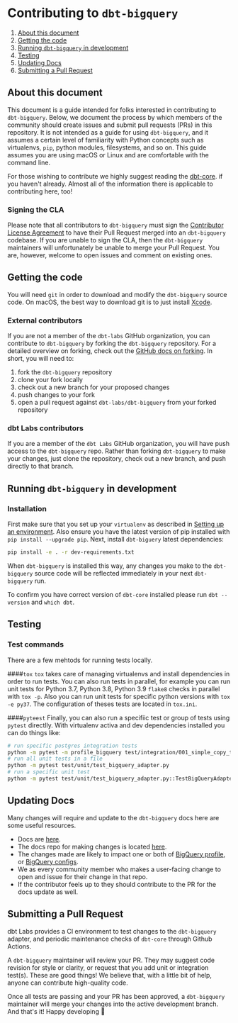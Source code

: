  <!-- 1.look to see if we can make it smaller, lots of duplicated reading from dbt-core
      2.have correct examples of tests for each adapter
      3.point to and succinctly describe a process for updating docs
  -->
# Contributing to `dbt-bigquery`

1. [About this document](#about-this-document)
3. [Getting the code](#getting-the-code)
5. [Running `dbt-bigquery` in development](#running-dbt-bigquery-in-development)
6. [Testing](#testing)
7. [Updating Docs](#updating-docs)
7. [Submitting a Pull Request](#submitting-a-pull-request)

## About this document
This document is a guide intended for folks interested in contributing to `dbt-bigquery`. Below, we document the process by which members of the community should create issues and submit pull requests (PRs) in this repository. It is not intended as a guide for using `dbt-bigquery`, and it assumes a certain level of familiarity with Python concepts such as virtualenvs, `pip`, python modules, filesystems, and so on. This guide assumes you are using macOS or Linux and are comfortable with the command line.

For those wishing to contribute we highly suggest reading the [dbt-core](https://github.com/dbt-labs/dbt-core/blob/main/CONTRIBUTING.md). if you haven't already. Almost all of the information there is applicable to contributing here, too!

### Signing the CLA

Please note that all contributors to `dbt-bigquery` must sign the [Contributor License Agreement](https://docs.getdbt.com/docs/contributor-license-agreements) to have their Pull Request merged into an `dbt-bigquery` codebase. If you are unable to sign the CLA, then the `dbt-bigquery` maintainers will unfortunately be unable to merge your Pull Request. You are, however, welcome to open issues and comment on existing ones.


## Getting the code

You will need `git` in order to download and modify the `dbt-bigquery` source code. On macOS, the best way to download git is to just install [Xcode](https://developer.apple.com/support/xcode/).

### External contributors

If you are not a member of the `dbt-labs` GitHub organization, you can contribute to `dbt-bigquery` by forking the `dbt-bigquery` repository. For a detailed overview on forking, check out the [GitHub docs on forking](https://help.github.com/en/articles/fork-a-repo). In short, you will need to:

1. fork the `dbt-bigquery` repository
2. clone your fork locally
3. check out a new branch for your proposed changes
4. push changes to your fork
5. open a pull request against `dbt-labs/dbt-bigquery` from your forked repository

### dbt Labs contributors

If you are a member of the `dbt Labs` GitHub organization, you will have push access to the `dbt-bigquery` repo. Rather than forking `dbt-bigquery` to make your changes, just clone the repository, check out a new branch, and push directly to that branch.


## Running `dbt-bigquery` in development

### Installation

First make sure that you set up your `virtualenv` as described in [Setting up an environment](#setting-up-an-environment).  Also ensure you have the latest version of pip installed with `pip install --upgrade pip`. Next, install `dbt-biguery` latest dependencies:

```sh
pip install -e . -r dev-requirements.txt
```

When `dbt-bigquery` is installed this way, any changes you make to the `dbt-bigquery` source code will be reflected immediately in your next `dbt-bigquery` run.

To confirm you have correct version of `dbt-core` installed please run `dbt --version` and `which dbt`.

## Testing

### Test commands
There are a few mehtods for running tests locally.

####`tox`
`tox` takes care of managing virtualenvs and install dependencies in order to run tests. You can also run tests in parallel, for example you can run unit tests for Python 3.7, Python 3.8, Python 3.9 `flake8` checks in parallel with `tox -p`. Also you  can run unit tests for specific python versions with `tox -e py37`. The configuration of theses tests are located in `tox.ini`.

####`pyteest`
Finally, you can also run  a specifiic test or group of tests using `pytest` directlly. With virtualenv activa and dev dependencies installed you can do things like:
```sh
# run specific postgres integration tests
python -m pytest -m profile_bigquery test/integration/001_simple_copy_test
# run all unit tests in a file
python -m pytest test/unit/test_bigquery_adapter.py
# run a specific unit test
python -m pytest test/unit/test_bigquery_adapter.py::TestBigQueryAdapter::test_copy_table_materialization_table
```
## Updating Docs

Many changes will require and update to the `dbt-bigquery` docs here are some useful resources.

- Docs are [here](https://docs.getdbt.com/).
- The docs repo for making changes is located [here]( https://github.com/dbt-labs/docs.getdbt.com).
- The changes made are likely to impact one or both of [BigQuery profile](https://docs.getdbt.com/reference/warehouse-profiles/bigquery-profile), or [BigQuery configs](https://docs.getdbt.com/reference/resource-configs/bigquery-configs).
- We as every community member who makes a user-facing change to open and issue for their change in that repo.
- If the contributor feels up to they should contribute to the PR for the docs update as well.


## Submitting a Pull Request

dbt Labs provides a CI environment to test changes to  the `dbt-bigquery` adapter, and periodic maintenance checks of `dbt-core` through Github Actions. 

A `dbt-bigquery` maintainer will review your PR. They may suggest code revision for style or clarity, or request that you add unit or integration test(s). These are good things! We believe that, with a little bit of help, anyone can contribute high-quality code.

Once all tests are passing and your PR has been approved, a `dbt-bigquery` maintainer will merge your changes into the active development branch. And that's it! Happy developing :tada:
